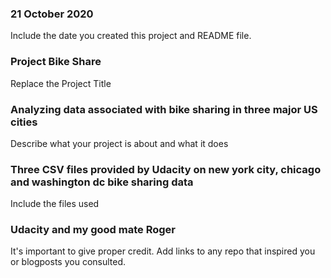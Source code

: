 ### 21 October 2020
Include the date you created this project and README file.

### Project Bike Share
Replace the Project Title

### Analyzing data associated with bike sharing in three major US cities
Describe what your project is about and what it does

### Three CSV files provided by Udacity on new york city, chicago and washington dc bike sharing data
Include the files used

### Udacity and my good mate Roger  
It's important to give proper credit. Add links to any repo that inspired you or blogposts you consulted.
